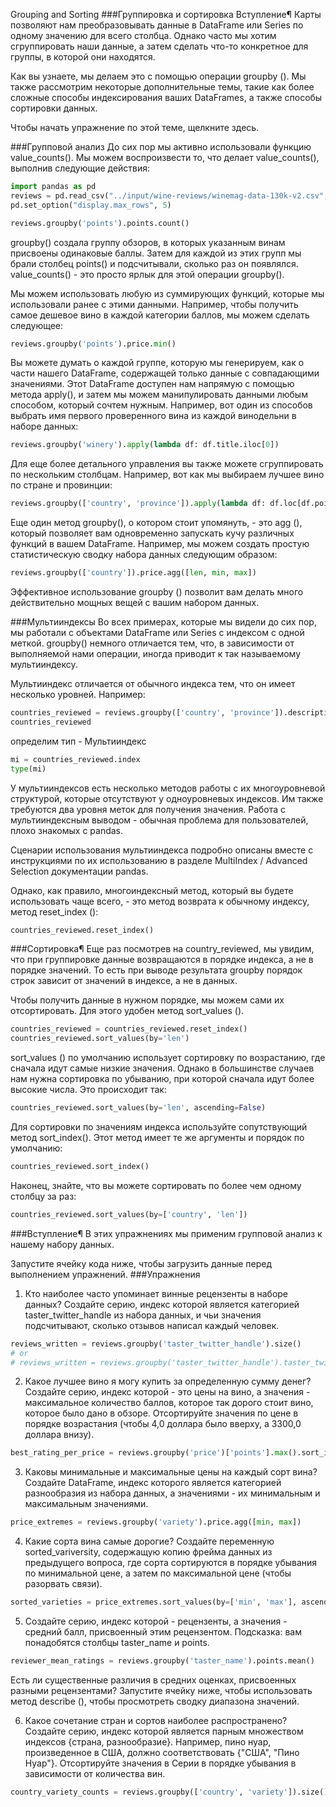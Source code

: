 Grouping and Sorting
###Группировка и сортировка
Вступление¶
Карты позволяют нам преобразовывать данные в DataFrame или Series по одному значению для всего столбца. Однако 
часто мы хотим сгруппировать наши данные, а затем сделать что-то конкретное для группы, в которой они находятся.

Как вы узнаете, мы делаем это с помощью операции groupby (). Мы также рассмотрим некоторые дополнительные темы, 
такие как более сложные способы индексирования ваших DataFrames, а также способы сортировки данных.

Чтобы начать упражнение по этой теме, щелкните здесь.

###Групповой анализ
До сих пор мы активно использовали функцию value_counts(). Мы можем воспроизвести то, что делает value_counts(), 
выполнив следующие действия:
```python
import pandas as pd
reviews = pd.read_csv("../input/wine-reviews/winemag-data-130k-v2.csv", index_col=0)
pd.set_option("display.max_rows", 5)

reviews.groupby('points').points.count()
```
groupby() создала группу обзоров, в которых указанным винам присвоены одинаковые баллы. Затем для каждой из этих 
групп мы брали столбец points() и подсчитывали, сколько раз он появлялся. value_counts() - это просто ярлык для 
этой операции groupby().

Мы можем использовать любую из суммирующих функций, которые мы использовали ранее с этими данными. Например, чтобы 
получить самое дешевое вино в каждой категории баллов, мы можем сделать следующее:
```python
reviews.groupby('points').price.min()
```
Вы можете думать о каждой группе, которую мы генерируем, как о части нашего DataFrame, содержащей только данные с 
совпадающими значениями. Этот DataFrame доступен нам напрямую с помощью метода apply(), и затем мы можем 
манипулировать данными любым способом, который сочтем нужным. Например, вот один из способов выбрать имя первого 
проверенного вина из каждой винодельни в наборе данных:
```python
reviews.groupby('winery').apply(lambda df: df.title.iloc[0])
```
Для еще более детального управления вы также можете сгруппировать по нескольким столбцам. Например, вот как мы 
выбираем лучшее вино по стране и провинции:
```python
reviews.groupby(['country', 'province']).apply(lambda df: df.loc[df.points.idxmax()])
```
Еще один метод groupby(), о котором стоит упомянуть, - это agg (), который позволяет вам одновременно запускать 
кучу различных функций в вашем DataFrame. Например, мы можем создать простую статистическую сводку набора данных 
следующим образом: 
```python
reviews.groupby(['country']).price.agg([len, min, max])
```
Эффективное использование groupby () позволит вам делать много действительно мощных вещей с вашим набором данных.

###Мультииндексы
Во всех примерах, которые мы видели до сих пор, мы работали с объектами DataFrame или Series с индексом с одной 
меткой. groupby() немного отличается тем, что, в зависимости от выполняемой нами операции, иногда приводит к так 
называемому мультииндексу.

Мультииндекс отличается от обычного индекса тем, что он имеет несколько уровней. Например:
```python
countries_reviewed = reviews.groupby(['country', 'province']).description.agg([len])
countries_reviewed
```
определим тип - Мультииндекс
```python
mi = countries_reviewed.index
type(mi)
```
У мультииндексов есть несколько методов работы с их многоуровневой структурой, которые отсутствуют у одноуровневых 
индексов. Им также требуются два уровня меток для получения значения. Работа с мультииндексным выводом - обычная 
проблема для пользователей, плохо знакомых с pandas.

Сценарии использования мультииндекса подробно описаны вместе с инструкциями по их использованию в разделе 
MultiIndex / Advanced Selection документации pandas.

Однако, как правило, многоиндексный метод, который вы будете использовать чаще всего, - это метод возврата к 
обычному индексу, метод reset_index ():
```python
countries_reviewed.reset_index()
```
###Сортировка¶
Еще раз посмотрев на country_reviewed, мы увидим, что при группировке данные возвращаются в порядке индекса, а не в 
порядке значений. То есть при выводе результата groupby порядок строк зависит от значений в индексе, а не в данных.

Чтобы получить данные в нужном порядке, мы можем сами их отсортировать. Для этого удобен метод sort_values ().
```python
countries_reviewed = countries_reviewed.reset_index()
countries_reviewed.sort_values(by='len')
```
sort_values () по умолчанию использует сортировку по возрастанию, где сначала идут самые низкие значения. Однако в 
большинстве случаев нам нужна сортировка по убыванию, при которой сначала идут более высокие числа. Это происходит так:
```python
countries_reviewed.sort_values(by='len', ascending=False)
```
Для сортировки по значениям индекса используйте сопутствующий метод sort_index(). Этот метод имеет те же аргументы 
и порядок по умолчанию:
```python
countries_reviewed.sort_index()
```
Наконец, знайте, что вы можете сортировать по более чем одному столбцу за раз:
```python
countries_reviewed.sort_values(by=['country', 'len'])
```
###Вступление¶
В этих упражнениях мы применим групповой анализ к нашему набору данных.

Запустите ячейку кода ниже, чтобы загрузить данные перед выполнением упражнений.
###Упражнения
1. Кто наиболее часто упоминает винные рецензенты в наборе данных? Создайте серию, индекс которой является 
   категорией taster_twitter_handle из набора данных, и чьи значения подсчитывают, сколько отзывов написал каждый человек.
```python
reviews_written = reviews.groupby('taster_twitter_handle').size()
# or
# reviews_written = reviews.groupby('taster_twitter_handle').taster_twitter_handle.count()
```
2. Какое лучшее вино я могу купить за определенную сумму денег? Создайте серию, индекс которой - это цены на вино, а 
значения - максимальное количество баллов, которое так дорого стоит вино, которое было дано в обзоре. Отсортируйте 
 значения по цене в порядке возрастания (чтобы 4,0 доллара было вверху, а 3300,0 доллара внизу). 
```python
best_rating_per_price = reviews.groupby('price')['points'].max().sort_index()
```
3. Каковы минимальные и максимальные цены на каждый сорт вина? Создайте DataFrame, индекс которого является 
    категорией разнообразия из набора данных, а значениями - их минимальным и максимальным значениями.
```python
price_extremes = reviews.groupby('variety').price.agg([min, max])
```
4. Какие сорта вина самые дорогие? Создайте переменную sorted_variversity, содержащую копию фрейма данных из 
предыдущего вопроса, где сорта сортируются в порядке убывания по минимальной цене, а затем по максимальной цене 
   (чтобы разорвать связи).
```python
sorted_varieties = price_extremes.sort_values(by=['min', 'max'], ascending=False)
```
5. Создайте серию, индекс которой - рецензенты, а значения - средний балл, присвоенный этим рецензентом. Подсказка: 
вам понадобятся столбцы taster_name и points.
```python
reviewer_mean_ratings = reviews.groupby('taster_name').points.mean()
```
Есть ли существенные различия в средних оценках, присвоенных разными рецензентами? Запустите ячейку ниже, чтобы 
использовать метод describe (), чтобы просмотреть сводку диапазона значений.

6. Какое сочетание стран и сортов наиболее распространено? Создайте серию, индекс которой является парным 
множеством индексов {страна, разнообразие}. Например, пино нуар, произведенное в США, должно соответствовать 
 {"США", "Пино Нуар"}. Отсортируйте значения в Серии в порядке убывания в зависимости от количества вин.
```python
country_variety_counts = reviews.groupby(['country', 'variety']).size().sort_values(ascending=False)
```

